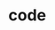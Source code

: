 # code

<!DOCTYPE html>
<html lang="en">
<head>
    <meta charset="UTF-8">
    <meta name="viewport" content="width=device-width, initial-scale=1.0">
    <title>Confucius Wisdom</title>
    <script src="https://cdn.tailwindcss.com"></script>
    <link rel="stylesheet" href="https://cdnjs.cloudflare.com/ajax/libs/font-awesome/6.4.0/css/all.min.css">
    <style>
        @import url('https://fonts.googleapis.com/css2?family=Noto+Serif+SC:wght@400;700&display=swap');
        
        body {
            font-family: 'Noto Serif SC', serif;
            background-color: #f8f4e9;
            transition: background-color 0.5s ease;
        }
        
        .container {
            max-width: 600px;
        }
        
        .quote-container {
            min-height: 300px;
            opacity: 0;
            transform: translateY(20px);
            transition: opacity 0.8s ease, transform 0.8s ease;
        }
        
        .quote-container.show {
            opacity: 1;
            transform: translateY(0);
        }
        
        .chinese-character {
            font-size: 3rem;
            line-height: 1;
            color: #8b5a2b;
        }
        
        .fade-in {
            animation: fadeIn 1.5s ease-in-out;
        }
        
        @keyframes fadeIn {
            from { opacity: 0; }
            to { opacity: 1; }
        }
        
        .bg-paper {
            background-image: url('data:image/svg+xml;utf8,<svg width="100" height="100" viewBox="0 0 100 100" xmlns="http://www.w3.org/2000/svg"><path d="M0 0h100v100H0z" fill="none"/><path d="M20 20h60v60H20z" fill="none" stroke="%238b5a2b" stroke-width="0.5" stroke-dasharray="2,2"/></svg>');
            background-size: 40px 40px;
        }
    </style>
</head>
<body class="min-h-screen flex items-center justify-center p-4">
    <div class="container mx-auto text-center">
        <div class="bg-white rounded-lg shadow-lg overflow-hidden bg-paper p-8">
            <div class="mb-6">
                <div class="chinese-character mb-2">孔</div>
                <h1 class="text-2xl font-bold text-gray-800">Confucius Wisdom</h1>
                <p class="text-gray-600">Daily teachings from the great philosopher</p>
            </div>
            
            <div class="quote-container flex flex-col items-center justify-center p-6 border border-gray-200 rounded-lg mb-6 bg-white/80">
                <i class="fas fa-quote-left text-gray-400 mb-4 text-xl"></i>
                <p id="quote-text" class="text-lg text-gray-800 mb-4 italic leading-relaxed"></p>
                <p id="quote-date" class="text-sm text-gray-500 mt-4"></p>
                <div id="chinese-translation" class="mt-4 text-gray-700 text-sm"></div>
            </div>
            
            <div class="flex justify-center space-x-4">
                <button id="new-quote" class="px-4 py-2 bg-amber-800 text-white rounded hover:bg-amber-700 transition flex items-center">
                    <i class="fas fa-sync-alt mr-2"></i> New Quote
                </button>
                <button id="share-btn" class="px-4 py-2 bg-gray-200 text-gray-700 rounded hover:bg-gray-300 transition flex items-center">
                    <i class="fas fa-share-alt mr-2"></i> Share
                </button>
            </div>
        </div>
        
        <div class="mt-6 text-xs text-gray-500">
            <p>Wisdom grows from reflection</p>
        </div>
    </div>

    <script>
        document.addEventListener('DOMContentLoaded', function() {
            const quotes = [
                {
                    text: "It does not matter how slowly you go as long as you do not stop.",
                    chinese: "不患无位，患所以立。不患莫己知，求为可知也。",
                    date: ""
                },
                {
                    text: "Our greatest glory is not in never falling, but in rising every time we fall.",
                    chinese: "不患人之不己知，患不知人也。",
                    date: ""
                },
                {
                    text: "Everything has beauty, but not everyone sees it.",
                    chinese: "君子成人之美，不成人之恶。小人反是。",
                    date: ""
                },
                {
                    text: "The man who moves a mountain begins by carrying away small stones.",
                    chinese: "不积跬步，无以至千里；不积小流，无以成江海。",
                    date: ""
                },
                {
                    text: "When anger rises, think of the consequences.",
                    chinese: "小不忍，则乱大谋。",
                    date: ""
                },
                {
                    text: "The will to win, the desire to succeed, the urge to reach your full potential... these are the keys that will unlock the door to personal excellence.",
                    chinese: "志于道，据于德，依于仁，游于艺。",
                    date: ""
                },
                {
                    text: "Respect yourself and others will respect you.",
                    chinese: "己所不欲，勿施于人。",
                    date: ""
                },
                {
                    text: "The superior man is modest in his speech but exceeds in his actions.",
                    chinese: "君子欲讷于言而敏于行。",
                    date: ""
                },
                {
                    text: "To see what is right and not do it is the worst cowardice.",
                    chinese: "见义不为，无勇也。",
                    date: ""
                },
                {
                    text: "Learning without thought is labor lost; thought without learning is perilous.",
                    chinese: "学而不思则罔，思而不学则殆。",
                    date: ""
                }
            ];
            
            // Get today's date for consistent daily quote
            const today = new Date();
            const dayOfYear = Math.floor((today - new Date(today.getFullYear(), 0, 0)) / (1000 * 60 * 60 * 24));
            const quoteIndex = dayOfYear % quotes.length;
            let currentQuote = quotes[quoteIndex];
            
            // Format date
            const options = { weekday: 'long', year: 'numeric', month: 'long', day: 'numeric' };
            currentQuote.date = today.toLocaleDateString('en-US', options);
            
            // Display quote
            const quoteText = document.getElementById('quote-text');
            const quoteDate = document.getElementById('quote-date');
            const chineseTranslation = document.getElementById('chinese-translation');
            const quoteContainer = document.querySelector('.quote-container');
            
            function displayQuote() {
                quoteText.textContent = currentQuote.text;
                quoteDate.textContent = currentQuote.date;
                chineseTranslation.textContent = currentQuote.chinese;
                
                // Show with animation
                setTimeout(() => {
                    quoteContainer.classList.add('show');
                }, 100);
            }
            
            // New quote button
            document.getElementById('new-quote').addEventListener('click', function() {
                quoteContainer.classList.remove('show');
                
                setTimeout(() => {
                    const randomIndex = Math.floor(Math.random() * quotes.length);
                    currentQuote = quotes[randomIndex];
                    currentQuote.date = "Today's Reflection";
                    displayQuote();
                }, 300);
            });
            
            // Share button
            document.getElementById('share-btn').addEventListener('click', function() {
                if (navigator.share) {
                    navigator.share({
                        title: 'Confucius Wisdom',
                        text: `"${currentQuote.text}" - Confucius`,
                        url: window.location.href
                    }).catch(err => {
                        console.log('Error sharing:', err);
                    });
                } else {
                    // Fallback for browsers that don't support Web Share API
                    const shareText = `"${currentQuote.text}" - Confucius\n\n${window.location.href}`;
                    prompt('Copy this quote to share:', shareText);
                }
            });
            
            // Initial display
            displayQuote();
            
            // Change background color based on time of day
            const hour = today.getHours();
            if (hour >= 6 && hour < 12) {
                document.body.style.backgroundColor = '#f8f4e9'; // Morning - light beige
            } else if (hour >= 12 && hour < 18) {
                document.body.style.backgroundColor = '#f0e6d2'; // Afternoon - warm beige
            } else {
                document.body.style.backgroundColor = '#e8d8b5'; // Evening - darker beige
            }
        });
    </script>
</body>
</html>
